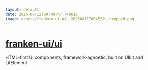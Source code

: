 ```yaml
---
layout: default
date: 2025-08-12T00:49:47.749616
image: assets/franken-ui_ui--20250811T004552--cropped.png
---
```


# [franken-ui/ui](https://github.com/franken-ui/ui)

HTML-first UI components, framework-agnostic, built on UIkit and LitElement
